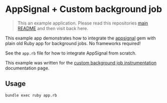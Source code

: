 # AppSignal + Custom background job

> This an example application. Please read this repositories [main
  README](../../blob/master/README.md) and then visit back here.

This example app demonstrates how to integrate the [appsignal][appsignal-gem]
gem with plain old Ruby app for background jobs. No frameworks required!

See the `app.rb` file for how to integrate AppSignal from scratch.

This example was written for the [custom background job instrumentation]
documentation page.

## Usage

```
bundle exec ruby app.rb
```

[appsignal-gem]: https://github.com/appsignal/appsignal-ruby
[custom background job instrumentation]: http://docs.appsignal.com/ruby/instrumentation/background-jobs.html
